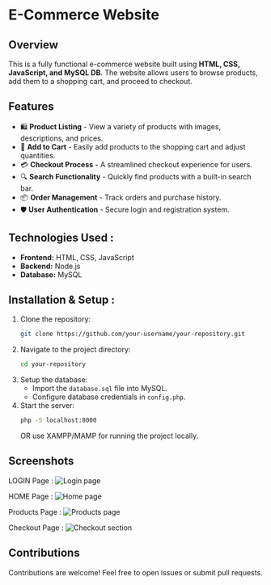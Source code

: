 # E-Commerce Website

## Overview
This is a fully functional e-commerce website built using **HTML, CSS, JavaScript, and MySQL DB**. The website allows users to browse products, add them to a shopping cart, and proceed to checkout.

## Features
- 🛍️ **Product Listing** - View a variety of products with images, descriptions, and prices.
- 🛒 **Add to Cart** - Easily add products to the shopping cart and adjust quantities.
- 💳 **Checkout Process** - A streamlined checkout experience for users.
- 🔍 **Search Functionality** - Quickly find products with a built-in search bar.
- 📦 **Order Management** - Track orders and purchase history.
- 🛡️ **User Authentication** - Secure login and registration system.

## Technologies Used :
- **Frontend:** HTML, CSS, JavaScript
- **Backend:** Node.js
- **Database:** MySQL

## Installation & Setup :
1. Clone the repository:
   ```bash
   git clone https://github.com/your-username/your-repository.git
   ```
2. Navigate to the project directory:
   ```bash
   cd your-repository
   ```
3. Setup the database:
   - Import the `database.sql` file into MySQL.
   - Configure database credentials in `config.php`.
4. Start the server:
   ```bash
   php -S localhost:8000
   ```
   OR use XAMPP/MAMP for running the project locally.

## Screenshots
LOGIN Page :
![Login page](https://github.com/user-attachments/assets/c9479079-f431-4634-921c-1687979c8a37)


HOME Page :
![Home page](https://github.com/user-attachments/assets/472ced17-6e47-48a7-8ff0-b94605943a63)


Products Page :
![Products page](https://github.com/user-attachments/assets/36445310-3d79-41b9-b4b4-d041af49447c)


Checkout Page :
![Checkout section](https://github.com/user-attachments/assets/70c50d2c-b416-4ce8-af8d-de06968239d6)




## Contributions
Contributions are welcome! Feel free to open issues or submit pull requests.



